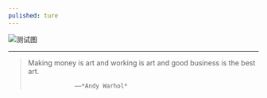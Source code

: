 ```yaml
---
pulished: ture
---      
```


![测试图]({{site.baseurl}}/image/railway.jpg)  
   
  

----------     
>Making money is art and working is art and good business is the best art.           
>                                                  
>                  ——*Andy Warhol*

